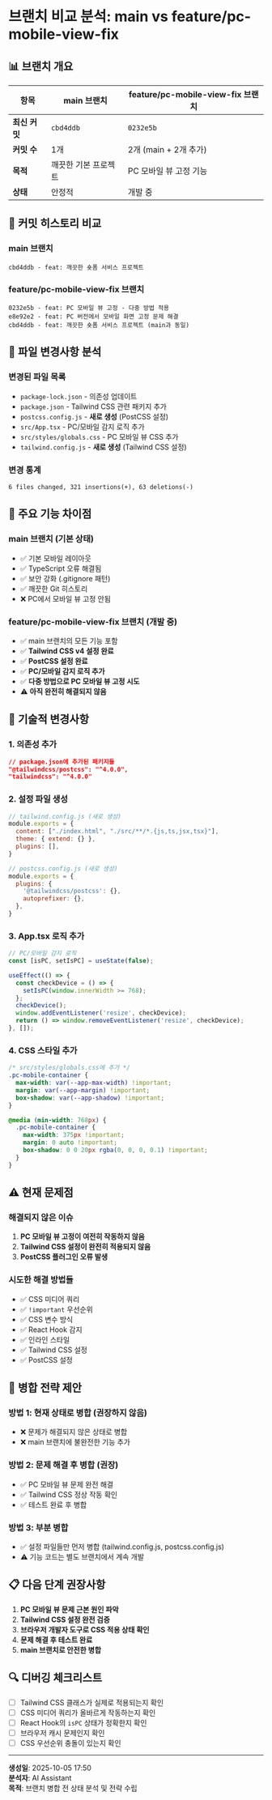 # 브랜치 비교 분석: main vs feature/pc-mobile-view-fix

## 📊 **브랜치 개요**

| 항목 | main 브랜치 | feature/pc-mobile-view-fix 브랜치 |
|------|-------------|-----------------------------------|
| **최신 커밋** | `cbd4ddb` | `0232e5b` |
| **커밋 수** | 1개 | 2개 (main + 2개 추가) |
| **목적** | 깨끗한 기본 프로젝트 | PC 모바일 뷰 고정 기능 |
| **상태** | 안정적 | 개발 중 |

## 🔄 **커밋 히스토리 비교**

### **main 브랜치**
```
cbd4ddb - feat: 깨끗한 숏폼 서비스 프로젝트
```

### **feature/pc-mobile-view-fix 브랜치**
```
0232e5b - feat: PC 모바일 뷰 고정 - 다중 방법 적용
e8e92e2 - feat: PC 버전에서 모바일 화면 고정 문제 해결
cbd4ddb - feat: 깨끗한 숏폼 서비스 프로젝트 (main과 동일)
```

## 📁 **파일 변경사항 분석**

### **변경된 파일 목록**
- `package-lock.json` - 의존성 업데이트
- `package.json` - Tailwind CSS 관련 패키지 추가
- `postcss.config.js` - **새로 생성** (PostCSS 설정)
- `src/App.tsx` - PC/모바일 감지 로직 추가
- `src/styles/globals.css` - PC 모바일 뷰 CSS 추가
- `tailwind.config.js` - **새로 생성** (Tailwind CSS 설정)

### **변경 통계**
```
6 files changed, 321 insertions(+), 63 deletions(-)
```

## 🎯 **주요 기능 차이점**

### **main 브랜치 (기본 상태)**
- ✅ 기본 모바일 레이아웃
- ✅ TypeScript 오류 해결됨
- ✅ 보안 강화 (.gitignore 패턴)
- ✅ 깨끗한 Git 히스토리
- ❌ PC에서 모바일 뷰 고정 안됨

### **feature/pc-mobile-view-fix 브랜치 (개발 중)**
- ✅ main 브랜치의 모든 기능 포함
- ✅ **Tailwind CSS v4 설정 완료**
- ✅ **PostCSS 설정 완료**
- ✅ **PC/모바일 감지 로직 추가**
- ✅ **다중 방법으로 PC 모바일 뷰 고정 시도**
- ⚠️ **아직 완전히 해결되지 않음**

## 🔧 **기술적 변경사항**

### **1. 의존성 추가**
```json
// package.json에 추가된 패키지들
"@tailwindcss/postcss": "^4.0.0",
"tailwindcss": "^4.0.0"
```

### **2. 설정 파일 생성**
```javascript
// tailwind.config.js (새로 생성)
module.exports = {
  content: ["./index.html", "./src/**/*.{js,ts,jsx,tsx}"],
  theme: { extend: {} },
  plugins: [],
}

// postcss.config.js (새로 생성)
module.exports = {
  plugins: {
    '@tailwindcss/postcss': {},
    autoprefixer: {},
  },
}
```

### **3. App.tsx 로직 추가**
```typescript
// PC/모바일 감지 로직
const [isPC, setIsPC] = useState(false);

useEffect(() => {
  const checkDevice = () => {
    setIsPC(window.innerWidth >= 768);
  };
  checkDevice();
  window.addEventListener('resize', checkDevice);
  return () => window.removeEventListener('resize', checkDevice);
}, []);
```

### **4. CSS 스타일 추가**
```css
/* src/styles/globals.css에 추가 */
.pc-mobile-container {
  max-width: var(--app-max-width) !important;
  margin: var(--app-margin) !important;
  box-shadow: var(--app-shadow) !important;
}

@media (min-width: 768px) {
  .pc-mobile-container {
    max-width: 375px !important;
    margin: 0 auto !important;
    box-shadow: 0 0 20px rgba(0, 0, 0, 0.1) !important;
  }
}
```

## ⚠️ **현재 문제점**

### **해결되지 않은 이슈**
1. **PC 모바일 뷰 고정이 여전히 작동하지 않음**
2. **Tailwind CSS 설정이 완전히 적용되지 않음**
3. **PostCSS 플러그인 오류 발생**

### **시도한 해결 방법들**
- ✅ CSS 미디어 쿼리
- ✅ `!important` 우선순위
- ✅ CSS 변수 방식
- ✅ React Hook 감지
- ✅ 인라인 스타일
- ✅ Tailwind CSS 설정
- ✅ PostCSS 설정

## 🚀 **병합 전략 제안**

### **방법 1: 현재 상태로 병합 (권장하지 않음)**
- ❌ 문제가 해결되지 않은 상태로 병합
- ❌ main 브랜치에 불완전한 기능 추가

### **방법 2: 문제 해결 후 병합 (권장)**
- ✅ PC 모바일 뷰 문제 완전 해결
- ✅ Tailwind CSS 정상 작동 확인
- ✅ 테스트 완료 후 병합

### **방법 3: 부분 병합**
- ✅ 설정 파일들만 먼저 병합 (tailwind.config.js, postcss.config.js)
- ⚠️ 기능 코드는 별도 브랜치에서 계속 개발

## 📋 **다음 단계 권장사항**

1. **PC 모바일 뷰 문제 근본 원인 파악**
2. **Tailwind CSS 설정 완전 검증**
3. **브라우저 개발자 도구로 CSS 적용 상태 확인**
4. **문제 해결 후 테스트 완료**
5. **main 브랜치로 안전한 병합**

## 🔍 **디버깅 체크리스트**

- [ ] Tailwind CSS 클래스가 실제로 적용되는지 확인
- [ ] CSS 미디어 쿼리가 올바르게 작동하는지 확인
- [ ] React Hook의 `isPC` 상태가 정확한지 확인
- [ ] 브라우저 캐시 문제인지 확인
- [ ] CSS 우선순위 충돌이 있는지 확인

---

**생성일**: 2025-10-05 17:50  
**분석자**: AI Assistant  
**목적**: 브랜치 병합 전 상태 분석 및 전략 수립
